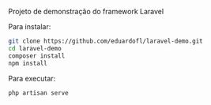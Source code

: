 Projeto de demonstração do framework Laravel

Para instalar:
  
```sh
git clone https://github.com/eduardofl/laravel-demo.git
cd laravel-demo
composer install
npm install
```

Para executar:

```sh
php artisan serve
```
